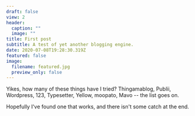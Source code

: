 ```yaml
---
draft: false
view: 2
header:
  caption: ""
  image: ""
title: First post
subtitle: A test of yet another blogging engine.
date: 2020-07-08T19:28:30.319Z
featured: false
image:
  filename: featured.jpg
  preview_only: false
---
```

Yikes, how many of these things have I tried? Thingamablog, Publii, Wordpress, 123, Typesetter, Yellow, moopato, Mavo -- the list goes on.



Hopefully I've found one that works, and there isn't some catch at the end.